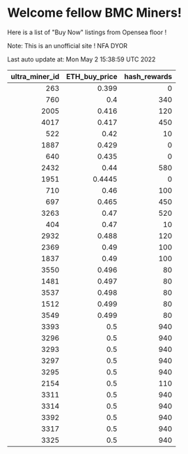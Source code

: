 # Welcome fellow BMC Miners!
Here is a list of "Buy Now" listings from Opensea floor !

Note: This is an unofficial site ! NFA DYOR


Last auto update at: Mon May  2 15:38:59 UTC 2022


|   ultra_miner_id |   ETH_buy_price |   hash_rewards |
|-----------------:|----------------:|---------------:|
|              263 |          0.399  |              0 |
|              760 |          0.4    |            340 |
|             2005 |          0.416  |            120 |
|             4017 |          0.417  |            450 |
|              522 |          0.42   |             10 |
|             1887 |          0.429  |              0 |
|              640 |          0.435  |              0 |
|             2432 |          0.44   |            580 |
|             1951 |          0.4445 |              0 |
|              710 |          0.46   |            100 |
|              697 |          0.465  |            450 |
|             3263 |          0.47   |            520 |
|              404 |          0.47   |             10 |
|             2932 |          0.488  |            120 |
|             2369 |          0.49   |            100 |
|             1837 |          0.49   |            100 |
|             3550 |          0.496  |             80 |
|             1481 |          0.497  |             80 |
|             3537 |          0.498  |             80 |
|             1512 |          0.499  |             80 |
|             3549 |          0.499  |             80 |
|             3393 |          0.5    |            940 |
|             3296 |          0.5    |            940 |
|             3293 |          0.5    |            940 |
|             3297 |          0.5    |            940 |
|             3295 |          0.5    |            940 |
|             2154 |          0.5    |            110 |
|             3311 |          0.5    |            940 |
|             3314 |          0.5    |            940 |
|             3392 |          0.5    |            940 |
|             3317 |          0.5    |            940 |
|             3325 |          0.5    |            940 |